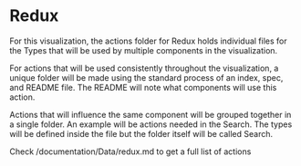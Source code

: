 # Redux

For this visualization, the actions folder for Redux holds individual files for the Types that
will be used by multiple components in the visualization.

For actions that will be used consistently throughout the visualization, a unique folder will be
made using the standard process of an index, spec, and README file. The README will note what 
components will use this action.

Actions that will influence the same component will be grouped together in a single folder. An
example will be actions needed in the Search. The types will be defined inside the file but the
folder itself will be called Search.

Check /documentation/Data/redux.md to get a full list of actions